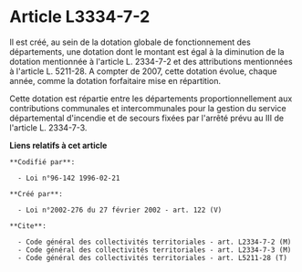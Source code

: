 # Article L3334-7-2

Il est créé, au sein de la dotation globale de fonctionnement des départements, une dotation dont le montant est égal à la
diminution de la dotation mentionnée à l'article L. 2334-7-2 et des attributions mentionnées à l'article L. 5211-28. A
compter de 2007, cette dotation évolue, chaque année, comme la dotation forfaitaire mise en répartition.

Cette dotation est répartie entre les départements proportionnellement aux contributions communales et intercommunales pour
la gestion du service départemental d'incendie et de secours fixées par l'arrêté prévu au III de l'article L. 2334-7-3.

**Liens relatifs à cet article**

	**Codifié par**:

	  - Loi n°96-142 1996-02-21

	**Créé par**:

	  - Loi n°2002-276 du 27 février 2002 - art. 122 (V)

	**Cite**:

	  - Code général des collectivités territoriales - art. L2334-7-2 (M)
	  - Code général des collectivités territoriales - art. L2334-7-3 (M)
	  - Code général des collectivités territoriales - art. L5211-28 (T)
